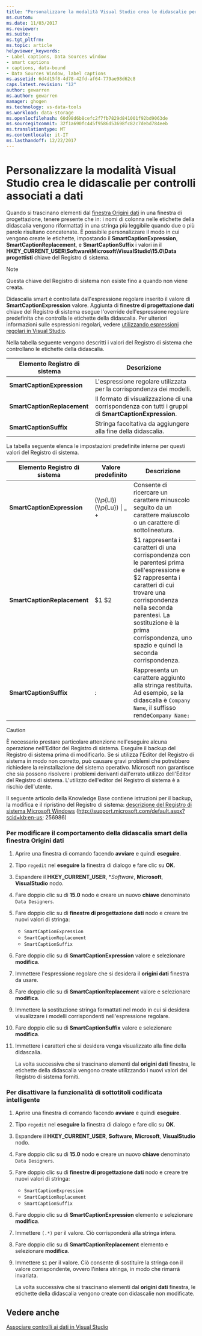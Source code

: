```yaml
---
title: "Personalizzare la modalità Visual Studio crea le didascalie per controlli associati a dati | Documenti Microsoft"
ms.custom: 
ms.date: 11/03/2017
ms.reviewer: 
ms.suite: 
ms.tgt_pltfrm: 
ms.topic: article
helpviewer_keywords:
- Label captions, Data Sources window
- smart captions
- captions, data-bound
- Data Sources Window, label captions
ms.assetid: 6d4d15f8-4d78-42fd-af64-779ae98d62c8
caps.latest.revision: "12"
author: gewarren
ms.author: gewarren
manager: ghogen
ms.technology: vs-data-tools
ms.workload: data-storage
ms.openlocfilehash: 60d98d6b8cefc2f7fb7829d841001f92bd9063de
ms.sourcegitcommit: 32f1a690fc445f9586d53698fc82c7debd784eeb
ms.translationtype: MT
ms.contentlocale: it-IT
ms.lasthandoff: 12/22/2017
---
```

# <a name="customize-how-visual-studio-creates-captions-for-data-bound-controls"></a>Personalizzare la modalità Visual Studio crea le didascalie per controlli associati a dati
Quando si trascinano elementi dal [finestra Origini dati](add-new-data-sources.md) in una finestra di progettazione, tenere presente che in: i nomi di colonna nelle etichette della didascalia vengono riformattati in una stringa più leggibile quando due o più parole risultano concatenate. È possibile personalizzare il modo in cui vengono create le etichette, impostando il **SmartCaptionExpression**, **SmartCaptionReplacement**, e **SmartCaptionSuffix** i valori in il **HKEY_CURRENT_USER\Software\Microsoft\VisualStudio\15.0\Data progettisti** chiave del Registro di sistema.  
  
> [!NOTE]
> Questa chiave del Registro di sistema non esiste fino a quando non viene creata.  
  
Didascalia smart è controllata dall'espressione regolare inserito il valore di **SmartCaptionExpression** valore. Aggiunta di **finestre di progettazione dati** chiave del Registro di sistema esegue l'override dell'espressione regolare predefinita che controlla le etichette della didascalia. Per ulteriori informazioni sulle espressioni regolari, vedere [utilizzando espressioni regolari in Visual Studio](../ide/using-regular-expressions-in-visual-studio.md).  
  
Nella tabella seguente vengono descritti i valori del Registro di sistema che controllano le etichette della didascalia.  
  
|Elemento Registro di sistema|Descrizione|  
|-------------------|-----------------|  
|**SmartCaptionExpression**|L'espressione regolare utilizzata per la corrispondenza dei modelli.|  
|**SmartCaptionReplacement**|Il formato di visualizzazione di una corrispondenza con tutti i gruppi di **SmartCaptionExpression**.|  
|**SmartCaptionSuffix**|Stringa facoltativa da aggiungere alla fine della didascalia.|  
  
La tabella seguente elenca le impostazioni predefinite interne per questi valori del Registro di sistema.  
  
|Elemento Registro di sistema|Valore predefinito|Descrizione|  
|-------------------|-------------------|-----------------|  
|**SmartCaptionExpression**|(\\\p{Ll}) (\\\p{Lu}) &#124; _ +|Consente di ricercare un carattere minuscolo seguito da un carattere maiuscolo o un carattere di sottolineatura.|  
|**SmartCaptionReplacement**|$1 $2|$1 rappresenta i caratteri di una corrispondenza con le parentesi prima dell'espressione e $2 rappresenta i caratteri di cui trovare una corrispondenza nella seconda parentesi. La sostituzione è la prima corrispondenza, uno spazio e quindi la seconda corrispondenza.|  
|**SmartCaptionSuffix**|:|Rappresenta un carattere aggiunto alla stringa restituita. Ad esempio, se la didascalia è `Company Name`, il suffisso rende`Company Name:`|  
  
> [!CAUTION]
> È necessario prestare particolare attenzione nell'eseguire alcuna operazione nell'Editor del Registro di sistema. Eseguire il backup del Registro di sistema prima di modificarlo. Se si utilizza l'Editor del Registro di sistema in modo non corretto, può causare gravi problemi che potrebbero richiedere la reinstallazione del sistema operativo. Microsoft non garantisce che sia possono risolvere i problemi derivanti dall'errato utilizzo dell'Editor del Registro di sistema. L'utilizzo dell'editor del Registro di sistema è a rischio dell'utente.  
>   
>  Il seguente articolo della Knowledge Base contiene istruzioni per il backup, la modifica e il ripristino del Registro di sistema: [descrizione del Registro di sistema Microsoft Windows](http://support.microsoft.com/default.aspx?scid=kb;en-us;256986) (http://support.microsoft.com/default.aspx?scid=kb;en-us; 256986)  
  
### <a name="to-modify-the-smart-captioning-behavior-of-the-data-sources-window"></a>Per modificare il comportamento della didascalia smart della finestra Origini dati  
  
1.  Aprire una finestra di comando facendo **avviare** e quindi **eseguire**.  
  
2.  Tipo `regedit` nel **eseguire** la finestra di dialogo e fare clic su **OK**.  
  
3.  Espandere il **HKEY_CURRENT_USER**, **Software*, **Microsoft**, **VisualStudio** nodo.  
  
7.  Fare doppio clic su di **15.0** nodo e creare un nuovo **chiave** denominato `Data Designers`.  
  
8.  Fare doppio clic su di **finestre di progettazione dati** nodo e creare tre nuovi valori di stringa:

    - `SmartCaptionExpression`
    - `SmartCaptionReplacement`
    - `SmartCaptionSuffix`
  
11. Fare doppio clic su di **SmartCaptionExpression** valore e selezionare **modifica**.  
  
12. Immettere l'espressione regolare che si desidera il **origini dati** finestra da usare.  
  
13. Fare doppio clic su di **SmartCaptionReplacement** valore e selezionare **modifica**.  
  
14. Immettere la sostituzione stringa formattati nel modo in cui si desidera visualizzare i modelli corrispondenti nell'espressione regolare.  
  
15. Fare doppio clic su di **SmartCaptionSuffix** valore e selezionare **modifica**.  
  
16. Immettere i caratteri che si desidera venga visualizzato alla fine della didascalia.  
  
    La volta successiva che si trascinano elementi dal **origini dati** finestra, le etichette della didascalia vengono create utilizzando i nuovi valori del Registro di sistema forniti.  
  
### <a name="to-turn-off-the-smart-captioning-feature"></a>Per disattivare la funzionalità di sottotitoli codificata intelligente  
  
1.  Aprire una finestra di comando facendo **avviare** e quindi **eseguire**.  
  
2.  Tipo `regedit` nel **eseguire** la finestra di dialogo e fare clic su **OK**.  
  
3.  Espandere il **HKEY_CURRENT_USER**, **Software**, **Microsoft**, **VisualStudio** nodo.  
  
7.  Fare doppio clic su di **15.0** nodo e creare un nuovo **chiave** denominato `Data Designers`.  
  
8.  Fare doppio clic su di **finestre di progettazione dati** nodo e creare tre nuovi valori di stringa:

    - `SmartCaptionExpression`
    - `SmartCaptionReplacement`
    - `SmartCaptionSuffix`
  
11. Fare doppio clic su di **SmartCaptionExpression** elemento e selezionare **modifica**.  
  
12. Immettere `(.*)` per il valore. Ciò corrisponderà alla stringa intera.  
  
13. Fare doppio clic su di **SmartCaptionReplacement** elemento e selezionare **modifica**.  
  
14. Immettere `$1` per il valore. Ciò consente di sostituire la stringa con il valore corrispondente, ovvero l'intera stringa, in modo che rimarrà invariata.  
  
    La volta successiva che si trascinano elementi dal **origini dati** finestra, le etichette della didascalia vengono create con didascalie non modificate.  
  
## <a name="see-also"></a>Vedere anche  
[Associare controlli ai dati in Visual Studio](../data-tools/bind-controls-to-data-in-visual-studio.md)